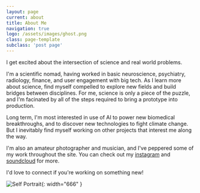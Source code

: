 ```yaml
---
layout: page
current: about
title: About Me
navigation: true
logo: /assets/images/ghost.png
class: page-template
subclass: 'post page'
---
```

I get excited about the intersection of science and real world problems.

I'm a scientific nomad, having worked in basic neuroscience, psychiatry,
radiology, finance, and user engagement with big tech. As I learn more about
science, find myself compelled to explore new fields and build bridges between
disciplines. For me, science is only a piece of the puzzle, and I'm facinated
by all of the steps required to bring a prototype into production.

Long term, I'm most interested in use of AI to power new biomedical
breakthroughs, and to discover new technologies to fight climate change. But I
inevitably find myself working on other projects that interest me along the way.

I'm also an amateur photographer and musician, and I've peppered some of my
work throughout the site. You can check out my
[instagram](https://www.instagram.com/josephdviviano/) and
[soundcloud](https://soundcloud.com/jdvi) for more.

I'd love to connect if you're working on something new!

![Self Portrait]({{site.baseurl}}/assets/images/joseph-viviano-about.png){: width="666" }

